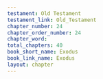 ```yaml
---
testament: Old Testament
testament_link: Old_Testament
chapter_number: 24
chapter_order_number: 24
chapter_word: 
total_chapters: 40
book_short_name: Exodus
book_link_name: Exodus
layout: chapter
---
```

